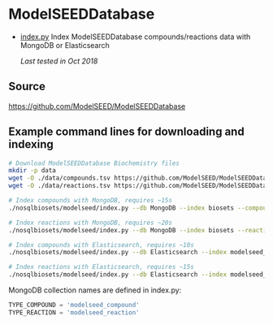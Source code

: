 
# ModelSEEDDatabase

* [index.py](index.py) Index ModelSEEDDatabase compounds/reactions
 data with MongoDB or Elasticsearch
 
  _Last tested in Oct 2018_

## Source

https://github.com/ModelSEED/ModelSEEDDatabase


## Example command lines for downloading and indexing

```bash
# Download ModelSEEDDatabase Biochemistry files
mkdir -p data
wget -O ./data/compounds.tsv https://github.com/ModelSEED/ModelSEEDDatabase/blob/master/Biochemistry/compounds.tsv?raw=true
wget -O ./data/reactions.tsv https://github.com/ModelSEED/ModelSEEDDatabase/blob/master/Biochemistry/reactions.tsv?raw=true

# Index compounds with MongoDB, requires ~15s
./nosqlbiosets/modelseed/index.py --db MongoDB --index biosets --compoundsfile data/compounds.tsv

# Index reactions with MongoDB, requires ~20s
./nosqlbiosets/modelseed/index.py --db MongoDB --index biosets --reactionsfile data/reactions.tsv

# Index compounds with Elasticsearch, requires ~10s
./nosqlbiosets/modelseed/index.py --db Elasticsearch --index modelseed_compound --compoundsfile data/compounds.tsv 

# Index reactions with Elasticsearch, requires ~15s
./nosqlbiosets/modelseed/index.py --db Elasticsearch --index modelseed_reaction --reactionsfile data/reactions.tsv

```

MongoDB collection names are defined in index.py:  

```python
TYPE_COMPOUND = 'modelseed_compound'
TYPE_REACTION = 'modelseed_reaction'
```
